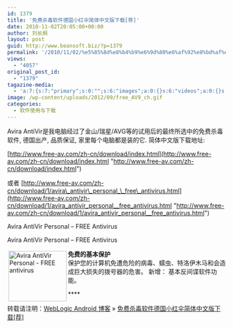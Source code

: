 ```yaml
---
id: 1379
title: '免费杀毒软件德国小红伞简体中文版下载[荐]'
date: 2010-11-02T20:05:00+00:00
author: 刘长炯
layout: post
guid: http://www.beansoft.biz/?p=1379
permalink: '/2010/11/02/%e5%85%8d%e8%b4%b9%e6%9d%80%e6%af%92%e8%bd%af%e4%bb%b6%e5%be%b7%e5%9b%bd%e5%b0%8f%e7%ba%a2%e4%bc%9e%e7%ae%80%e4%bd%93%e4%b8%ad%e6%96%87%e7%89%88%e4%b8%8b%e8%bd%bd%e8%8d%90/'
views:
  - "4057"
original_post_id:
  - "1379"
tagazine-media:
  - 'a:7:{s:7:"primary";s:0:"";s:6:"images";a:0:{}s:6:"videos";a:0:{}s:11:"image_count";s:1:"0";s:6:"author";s:8:"27534716";s:7:"blog_id";s:8:"27979815";s:9:"mod_stamp";s:19:"2010-11-02 12:05:00";}'
image: /wp-content/uploads/2012/09/free_AV9_ch.gif
categories:
  - 软件使用与下载
---
```

Avira AntiVir是我电脑经过了金山/瑞星/AVG等的试用后的最终所选中的免费杀毒软件, 德国出产, 品质保证, 家里每个电脑都是装的它. 简体中文版下载地址:

[http://www.free-av.com/zh-cn/download/index.html](http://www.free-av.com/zh-cn/download/index.html "http://www.free-av.com/zh-cn/download/index.html")

或者 [http://www.free-av.com/zh-cn/download/1/avira\_antivir\_personal_\_free\_antivirus.html](http://www.free-av.com/zh-cn/download/1/avira_antivir_personal__free_antivirus.html "http://www.free-av.com/zh-cn/download/1/avira_antivir_personal__free_antivirus.html")

Avira AntiVir Personal &#8211; FREE Antivirus 

Avira AntiVir Personal &#8211; FREE Antivirus

[<img title="Free personal antivirus" height="116" alt="Avira AntiVir Personal - FREE antivirus" hspace="3" src="http://www.free-av.com/images/content/products/free_AV9_ch.gif" width="134" align="left" vspace="3" border="0" />](http://www.free-av.com/zh-cn/products/1/avira_antivir_personal__free_antivirus.html)

**免费的基本保护**   
保护您的计算机免遭危险的病毒、蠕虫、特洛伊木马和会造成巨大损失的拨号器的危害。 新增： 基本反间谍软件功能。

****     [  
](http://www.free-av.com/fr/products/1/avira_antivir_personal__free_antivirus.html) 

转载请注明：[WebLogic Android 博客](http://www.beansoft.biz) &raquo; [免费杀毒软件德国小红伞简体中文版下载[荐]](http://www.beansoft.biz/2010/11/02/%e5%85%8d%e8%b4%b9%e6%9d%80%e6%af%92%e8%bd%af%e4%bb%b6%e5%be%b7%e5%9b%bd%e5%b0%8f%e7%ba%a2%e4%bc%9e%e7%ae%80%e4%bd%93%e4%b8%ad%e6%96%87%e7%89%88%e4%b8%8b%e8%bd%bd%e8%8d%90/)